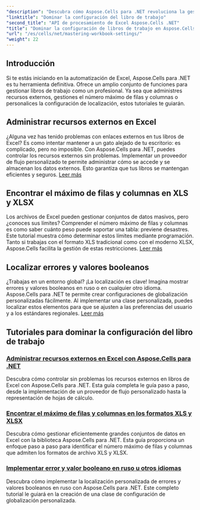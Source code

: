 ```yaml
---
"description": "Descubra cómo Aspose.Cells para .NET revoluciona la gestión de Excel. Los tutoriales abarcan en profundidad la localización, la gestión de conjuntos de datos, los recursos externos y la configuración de libros."
"linktitle": "Dominar la configuración del libro de trabajo"
"second_title": "API de procesamiento de Excel Aspose.Cells .NET"
"title": "Dominar la configuración de libros de trabajo en Aspose.Cells para .NET"
"url": "/es/cells/net/mastering-workbook-settings/"
"weight": 22
---
```


## Introducción

Si te estás iniciando en la automatización de Excel, Aspose.Cells para .NET es tu herramienta definitiva. Ofrece un amplio conjunto de funciones para gestionar libros de trabajo como un profesional. Ya sea que administres recursos externos, gestiones el número máximo de filas y columnas o personalices la configuración de localización, estos tutoriales te guiarán.

## Administrar recursos externos en Excel

¿Alguna vez has tenido problemas con enlaces externos en tus libros de Excel? Es como intentar mantener a un gato alejado de tu escritorio: es complicado, pero no imposible. Con Aspose.Cells para .NET, puedes controlar los recursos externos sin problemas. Implementar un proveedor de flujo personalizado te permite administrar cómo se accede y se almacenan los datos externos. Esto garantiza que tus libros se mantengan eficientes y seguros. [Leer más](./manage-external-resources-in-excel/)

## Encontrar el máximo de filas y columnas en XLS y XLSX

Los archivos de Excel pueden gestionar conjuntos de datos masivos, pero ¿conoces sus límites? Comprender el número máximo de filas y columnas es como saber cuánto peso puede soportar una tabla: previene desastres. Este tutorial muestra cómo determinar estos límites mediante programación. Tanto si trabajas con el formato XLS tradicional como con el moderno XLSX, Aspose.Cells facilita la gestión de estas restricciones. [Leer más](./find-maximum-rows-and-columns/)

## Localizar errores y valores booleanos

¿Trabajas en un entorno global? ¡La localización es clave! Imagina mostrar errores y valores booleanos en ruso o en cualquier otro idioma. Aspose.Cells para .NET te permite crear configuraciones de globalización personalizadas fácilmente. Al implementar una clase personalizada, puedes localizar estos elementos para que se ajusten a las preferencias del usuario y a los estándares regionales. [Leer más](./implement-error-and-boolean-value-in-russian-languages/)

## Tutoriales para dominar la configuración del libro de trabajo
### [Administrar recursos externos en Excel con Aspose.Cells para .NET](./manage-external-resources-in-excel/)
Descubra cómo controlar sin problemas los recursos externos en libros de Excel con Aspose.Cells para .NET. Esta guía completa le guía paso a paso, desde la implementación de un proveedor de flujo personalizado hasta la representación de hojas de cálculo.
### [Encontrar el máximo de filas y columnas en los formatos XLS y XLSX](./find-maximum-rows-and-columns/)
Descubra cómo gestionar eficientemente grandes conjuntos de datos en Excel con la biblioteca Aspose.Cells para .NET. Esta guía proporciona un enfoque paso a paso para identificar el número máximo de filas y columnas que admiten los formatos de archivo XLS y XLSX.
### [Implementar error y valor booleano en ruso u otros idiomas](./implement-error-and-boolean-value-in-russian-languages/)
Descubra cómo implementar la localización personalizada de errores y valores booleanos en ruso con Aspose.Cells para .NET. Este completo tutorial le guiará en la creación de una clase de configuración de globalización personalizada.